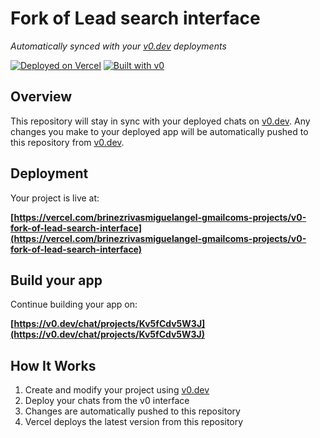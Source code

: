 # Fork of Lead search interface

*Automatically synced with your [v0.dev](https://v0.dev) deployments*

[![Deployed on Vercel](https://img.shields.io/badge/Deployed%20on-Vercel-black?style=for-the-badge&logo=vercel)](https://vercel.com/brinezrivasmiguelangel-gmailcoms-projects/v0-fork-of-lead-search-interface)
[![Built with v0](https://img.shields.io/badge/Built%20with-v0.dev-black?style=for-the-badge)](https://v0.dev/chat/projects/Kv5fCdv5W3J)

## Overview

This repository will stay in sync with your deployed chats on [v0.dev](https://v0.dev).
Any changes you make to your deployed app will be automatically pushed to this repository from [v0.dev](https://v0.dev).

## Deployment

Your project is live at:

**[https://vercel.com/brinezrivasmiguelangel-gmailcoms-projects/v0-fork-of-lead-search-interface](https://vercel.com/brinezrivasmiguelangel-gmailcoms-projects/v0-fork-of-lead-search-interface)**

## Build your app

Continue building your app on:

**[https://v0.dev/chat/projects/Kv5fCdv5W3J](https://v0.dev/chat/projects/Kv5fCdv5W3J)**

## How It Works

1. Create and modify your project using [v0.dev](https://v0.dev)
2. Deploy your chats from the v0 interface
3. Changes are automatically pushed to this repository
4. Vercel deploys the latest version from this repository